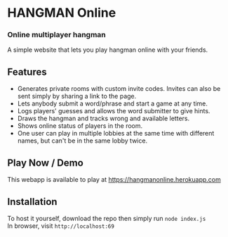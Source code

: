 # HANGMAN Online
### Online multiplayer hangman
A simple website that lets you play hangman online with your friends.

## Features
- Generates private rooms with custom invite codes. Invites can also be sent simply by sharing a link to the page.  
- Lets anybody submit a word/phrase and start a game at any time.  
- Logs players' guesses and allows the word submitter to give hints.  
- Draws the hangman and tracks wrong and available letters.  
- Shows online status of players in the room.  
- One user can play in multiple lobbies at the same time with different names, but can't be in the same lobby twice.

## Play Now / Demo
This webapp is available to play at https://hangmanonline.herokuapp.com

## Installation
To host it yourself, download the repo then simply run ```node index.js```  
In browser, visit ```http://localhost:69```
